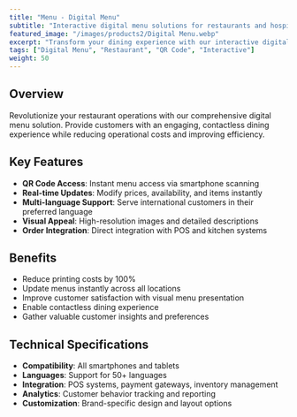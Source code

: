 ```yaml
---
title: "Menu - Digital Menu"
subtitle: "Interactive digital menu solutions for restaurants and hospitality"
featured_image: "/images/products2/Digital Menu.webp"
excerpt: "Transform your dining experience with our interactive digital menu system featuring real-time updates and multi-language support."
tags: ["Digital Menu", "Restaurant", "QR Code", "Interactive"]
weight: 50
---
```


## Overview

Revolutionize your restaurant operations with our comprehensive digital menu solution. Provide customers with an engaging, contactless dining experience while reducing operational costs and improving efficiency.

## Key Features

- **QR Code Access**: Instant menu access via smartphone scanning
- **Real-time Updates**: Modify prices, availability, and items instantly
- **Multi-language Support**: Serve international customers in their preferred language
- **Visual Appeal**: High-resolution images and detailed descriptions
- **Order Integration**: Direct integration with POS and kitchen systems

## Benefits

- Reduce printing costs by 100%
- Update menus instantly across all locations
- Improve customer satisfaction with visual menu presentation
- Enable contactless dining experience
- Gather valuable customer insights and preferences

## Technical Specifications

- **Compatibility**: All smartphones and tablets
- **Languages**: Support for 50+ languages
- **Integration**: POS systems, payment gateways, inventory management
- **Analytics**: Customer behavior tracking and reporting
- **Customization**: Brand-specific design and layout options